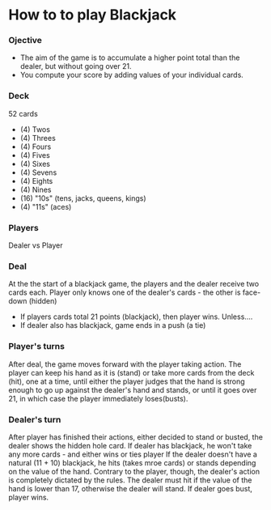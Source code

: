 # How to to play Blackjack

### Ojective
* The aim of the game is to accumulate a higher point total than the dealer, but without going over 21.  
* You compute your score by adding values of your individual cards.

### Deck
52 cards
* (4) Twos
* (4) Threes
* (4) Fours
* (4) Fives
* (4) Sixes
* (4) Sevens
* (4) Eights
* (4) Nines
* (16) "10s" (tens, jacks, queens, kings)
* (4) "11s" (aces)

### Players
Dealer vs Player

### Deal
At the the start of a blackjack game, the players and the dealer receive two cards each.  Player only knows one of the dealer's cards - the other is face-down (hidden)
* If players cards total 21 points (blackjack), then player wins. Unless....
* If dealer also has blackjack, game ends in a push (a tie)

### Player's turns
After deal, the game moves forward with the player taking action.
The player can keep his hand as it is (stand) or take more cards from the deck (hit), one at a time, until either the player judges that the hand is strong enough to go up against the dealer's hand and stands, or until it goes over 21, in which case the player immediately loses(busts).

### Dealer's turn
After player has finished their actions, either decided to stand or busted, the dealer shows the hidden hole card.
If dealer has blackjack, he won't take any more cards - and either wins or ties player
If the dealer doesn't have a natural (11 + 10) blackjack, he hits (takes mroe cards) or stands depending on the value of the hand.
Contrary to the player, though, the dealer's action is completely dictated by the rules.
The dealer must hit if the value of the hand is lower than 17, otherwise the dealer will stand.
If dealer goes bust, player wins.